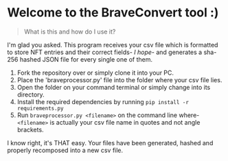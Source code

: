 # Welcome to the BraveConvert tool :)

> What is this and how do I use it? 

I'm glad you asked. This program receives your csv file which is formatted to store NFT entries and their correct fields- *I hope*- and generates a sha-256 hashed JSON file for every single one of them.

1. Fork the repository over or simply clone it into your PC.
2. Place the 'braveprocessor.py' file into the folder where your csv file lies.
3. Open the folder on your command terminal or simply change into its directory.
4. Install the required dependencies by running `pip install -r requirements.py`
5. Run `braveprocessor.py <filename>` on the command line where- `<filename>` is actually your csv file name in quotes and not angle brackets.

I know right, it's THAT easy. Your files have been generated, hashed and properly recomposed into a new csv file.




